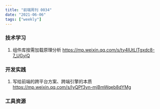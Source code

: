```yaml
---
title: "前端周刊 0034"
date: "2021-06-06"
tags: ["weekly"]
---
```


### 技术学习
1. 组件库按需加载原理分析 https://mp.weixin.qq.com/s/ty4IUtLlTgxdc8-7_UGyiQ

### 开发实践
1. 写给前端的跨平台方案、跨端引擎的本质 https://mp.weixin.qq.com/s/IyQPf3yn-mjBmWqeb8dYMg

### 工具资源
